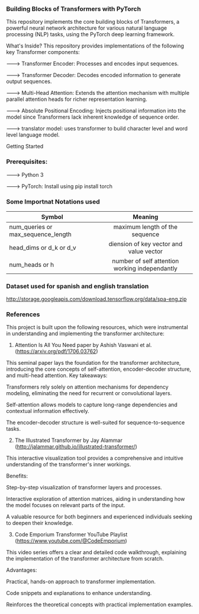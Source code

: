 ### Building Blocks of Transformers with PyTorch
This repository implements the core building blocks of Transformers, a powerful neural network architecture for various natural language processing (NLP) tasks, using the PyTorch deep learning framework.

What's Inside?
This repository provides implementations of the following key Transformer components:

---> Transformer Encoder: Processes and encodes input sequences.

---> Transformer Decoder: Decodes encoded information to generate output sequences.

---> Multi-Head Attention: Extends the attention mechanism with multiple parallel attention heads for richer representation learning.

---> Absolute Positional Encoding: Injects positional information into the model since Transformers lack inherent knowledge of sequence order.

---> translator model: uses transformer to build character level and word level language model.


Getting Started
### Prerequisites:

---> Python 3

---> PyTorch: Install using pip install torch


### Some Importnat Notations used
| Symbol        | Meaning       | 
| ------------- |:-------------:| 
| num_queries or max_sequence_length | maximum length of the sequence| 
| head_dims or d_k or d_v | diension of key vector and value vector|   
| num_heads or h | number of self attention working independantly|  


### Dataset used for spanish and english translation
http://storage.googleapis.com/download.tensorflow.org/data/spa-eng.zip

### References

This project is built upon the following resources, which were instrumental in understanding and implementing the transformer architecture:

1. Attention Is All You Need paper by Ashish Vaswani et al. (https://arxiv.org/pdf/1706.03762)

This seminal paper lays the foundation for the transformer architecture, introducing the core concepts of self-attention, encoder-decoder structure, and multi-head attention.
Key takeaways:

Transformers rely solely on attention mechanisms for dependency modeling, eliminating the need for recurrent or convolutional layers.

Self-attention allows models to capture long-range dependencies and contextual information effectively.

The encoder-decoder structure is well-suited for sequence-to-sequence tasks.

2. The Illustrated Transformer by Jay Alammar (http://jalammar.github.io/illustrated-transformer/)

This interactive visualization tool provides a comprehensive and intuitive understanding of the transformer's inner workings.

Benefits:

Step-by-step visualization of transformer layers and processes.

Interactive exploration of attention matrices, aiding in understanding how the model focuses on relevant parts of the input.

A valuable resource for both beginners and experienced individuals seeking to deepen their knowledge.

3. Code Emporium Transformer YouTube Playlist (https://www.youtube.com/@CodeEmporium)

This video series offers a clear and detailed code walkthrough, explaining the implementation of the transformer architecture from scratch.

Advantages:

Practical, hands-on approach to transformer implementation.

Code snippets and explanations to enhance understanding.

Reinforces the theoretical concepts with practical implementation examples.
